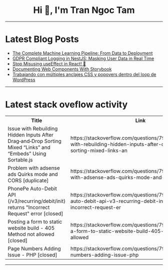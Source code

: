 <h1 align="center">Hi 👋, I'm Tran Ngoc Tam</h1>

---

# Latest Blog Posts 
<!-- BLOG-POST-LIST:START -->
- [The Complete Machine Learning Pipeline: From Data to Deployment](https://dev.to/hulk-pham/the-complete-machine-learning-pipeline-from-data-to-deployment-24p2)
- [GDPR Compliant Logging in NestJS: Masking User Data in Real Time](https://dev.to/bytehide/gdpr-compliant-logging-in-nestjs-masking-user-data-in-real-time-46ep)
- [Stop Misusing useEffect in React! 🚨](https://dev.to/joodi/stop-misusing-useeffect-in-react-1g5o)
- [Documenting Web Components With Storybook](https://dev.to/jamesives/documenting-web-components-with-storybook-2lj3)
- [Trabajando con múltiples anclajes CSS y popovers dentro del loop de WordPress](https://dev.to/sergiocanram/trabajando-con-multiples-anclajes-css-y-popovers-dentro-del-loop-de-wordpress-k3m)
<!-- BLOG-POST-LIST:END -->

---

# Latest stack oveflow activity
<table>
  <tr><th>Title</th><th>Link</th></tr>
  <!-- STACKOVERFLOW:START --><tr><td>Issue with Rebuilding Hidden Inputs After Drag‐and‐Drop Sorting Mixed “Links” and “Embeds” Using Sortable.js</td><td>https://stackoverflow.com/questions/79452043/issue-with-rebuilding-hidden-inputs-after-drag-and-drop-sorting-mixed-links-an</td></tr><tr><td>Problem with adsense ads Quirks mode and CORS [duplicate]</td><td>https://stackoverflow.com/questions/79451584/problem-with-adsense-ads-quirks-mode-and-cors</td></tr><tr><td>PhonePe Auto-Debit API &lpar;/v3/recurring/debit/init&rpar; returns &quot;Incorrect Request&quot; error [closed]</td><td>https://stackoverflow.com/questions/79451564/phonepe-auto-debit-api-v3-recurring-debit-init-returns-incorrect-request-er</td></tr><tr><td>Posting a form to static website build - 405 Method not allowed [closed]</td><td>https://stackoverflow.com/questions/79451478/posting-a-form-to-static-website-build-405-method-not-allowed</td></tr><tr><td>Page Numbers Adding Issue - PHP [closed]</td><td>https://stackoverflow.com/questions/79451355/page-numbers-adding-issue-php</td></tr><!-- STACKOVERFLOW:END -->
</table>

---


